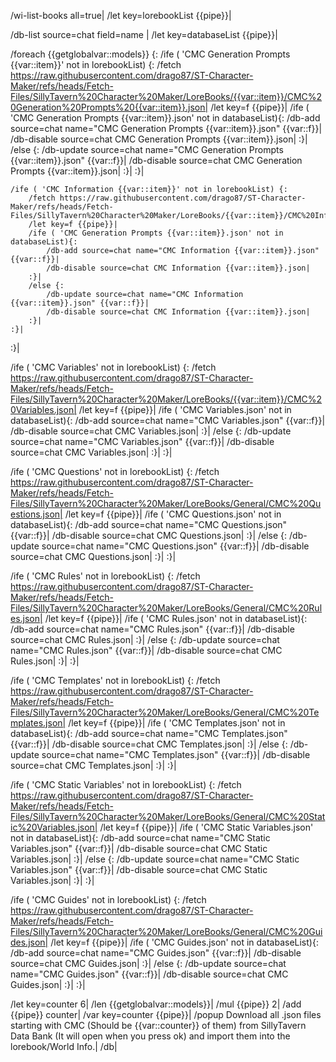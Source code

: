 /wi-list-books all=true|
/let key=lorebookList {{pipe}}|

/db-list source=chat field=name |
/let key=databaseList {{pipe}}|

/foreach {{getglobalvar::models}} {:
	/ife ( 'CMC Generation Prompts {{var::item}}' not in lorebookList) {:
		/fetch https://raw.githubusercontent.com/drago87/ST-Character-Maker/refs/heads/Fetch-Files/SillyTavern%20Character%20Maker/LoreBooks/{{var::item}}/CMC%20Generation%20Prompts%20{{var::item}}.json|
		/let key=f {{pipe}}|
		/ife ( 'CMC Generation Prompts {{var::item}}.json' not in databaseList){:
			/db-add source=chat name="CMC Generation Prompts {{var::item}}.json" {{var::f}}|
			/db-disable source=chat CMC Generation Prompts {{var::item}}.json|
		:}|
		/else {:
			/db-update source=chat name="CMC Generation Prompts {{var::item}}.json" {{var::f}}|
			/db-disable source=chat CMC Generation Prompts {{var::item}}.json|
		:}|
	:}|
	
	/ife ( 'CMC Information {{var::item}}' not in lorebookList) {:
		/fetch https://raw.githubusercontent.com/drago87/ST-Character-Maker/refs/heads/Fetch-Files/SillyTavern%20Character%20Maker/LoreBooks/{{var::item}}/CMC%20Information%20{{var::item}}.json|
		/let key=f {{pipe}}|
		/ife ( 'CMC Generation Prompts {{var::item}}.json' not in databaseList){:
			/db-add source=chat name="CMC Information {{var::item}}.json" {{var::f}}|
			/db-disable source=chat CMC Information {{var::item}}.json|
		:}|
		/else {:
			/db-update source=chat name="CMC Information {{var::item}}.json" {{var::f}}|
			/db-disable source=chat CMC Information {{var::item}}.json|
		:}|
	:}|
:}|

/ife ( 'CMC Variables' not in lorebookList) {:
	/fetch https://raw.githubusercontent.com/drago87/ST-Character-Maker/refs/heads/Fetch-Files/SillyTavern%20Character%20Maker/LoreBooks/{{var::item}}/CMC%20Variables.json|
	/let key=f {{pipe}}|
	/ife ( 'CMC Variables.json' not in databaseList){:
		/db-add source=chat name="CMC Variables.json" {{var::f}}|
		/db-disable source=chat CMC Variables.json|
	:}|
	/else {:
		/db-update source=chat name="CMC Variables.json" {{var::f}}|
		/db-disable source=chat CMC Variables.json|
	:}|
:}|

/ife ( 'CMC Questions' not in lorebookList) {:
	/fetch https://raw.githubusercontent.com/drago87/ST-Character-Maker/refs/heads/Fetch-Files/SillyTavern%20Character%20Maker/LoreBooks/General/CMC%20Questions.json|
	/let key=f {{pipe}}|
	/ife ( 'CMC Questions.json' not in databaseList){:
		/db-add source=chat name="CMC Questions.json" {{var::f}}|
		/db-disable source=chat CMC Questions.json|
	:}|
	/else {:
		/db-update source=chat name="CMC Questions.json" {{var::f}}|
		/db-disable source=chat CMC Questions.json|
	:}|
:}|

/ife ( 'CMC Rules' not in lorebookList) {:
	/fetch https://raw.githubusercontent.com/drago87/ST-Character-Maker/refs/heads/Fetch-Files/SillyTavern%20Character%20Maker/LoreBooks/General/CMC%20Rules.json|
	/let key=f {{pipe}}|
	/ife ( 'CMC Rules.json' not in databaseList){:
		/db-add source=chat name="CMC Rules.json" {{var::f}}|
		/db-disable source=chat CMC Rules.json|
	:}|
	/else {:
		/db-update source=chat name="CMC Rules.json" {{var::f}}|
		/db-disable source=chat CMC Rules.json|
	:}|
:}|

/ife ( 'CMC Templates' not in lorebookList) {:
	/fetch https://raw.githubusercontent.com/drago87/ST-Character-Maker/refs/heads/Fetch-Files/SillyTavern%20Character%20Maker/LoreBooks/General/CMC%20Templates.json|
	/let key=f {{pipe}}|
	/ife ( 'CMC Templates.json' not in databaseList){:
		/db-add source=chat name="CMC Templates.json" {{var::f}}|
		/db-disable source=chat CMC Templates.json|
	:}|
	/else {:
		/db-update source=chat name="CMC Templates.json" {{var::f}}|
		/db-disable source=chat CMC Templates.json|
	:}|
:}|

/ife ( 'CMC Static Variables' not in lorebookList) {:
	/fetch https://raw.githubusercontent.com/drago87/ST-Character-Maker/refs/heads/Fetch-Files/SillyTavern%20Character%20Maker/LoreBooks/General/CMC%20Static%20Variables.json|
	/let key=f {{pipe}}|
	/ife ( 'CMC Static Variables.json' not in databaseList){:
		/db-add source=chat name="CMC Static Variables.json" {{var::f}}|
		/db-disable source=chat CMC Static Variables.json|
	:}|
	/else {:
		/db-update source=chat name="CMC Static Variables.json" {{var::f}}|
		/db-disable source=chat CMC Static Variables.json|
	:}|
:}|

/ife ( 'CMC Guides' not in lorebookList) {:
	/fetch https://raw.githubusercontent.com/drago87/ST-Character-Maker/refs/heads/Fetch-Files/SillyTavern%20Character%20Maker/LoreBooks/General/CMC%20Guides.json|
	/let key=f {{pipe}}|
	/ife ( 'CMC Guides.json' not in databaseList){:
		/db-add source=chat name="CMC Guides.json" {{var::f}}|
		/db-disable source=chat CMC Guides.json|
	:}|
	/else {:
		/db-update source=chat name="CMC Guides.json" {{var::f}}|
		/db-disable source=chat CMC Guides.json|
	:}|
:}|

/let key=counter 6|
/len {{getglobalvar::models}}|
/mul {{pipe}} 2|
/add {{pipe}} counter|
/var key=counter {{pipe}}|
/popup Download all .json files starting with CMC (Should be {{var::counter}} of them) from SillyTavern Data Bank (It will open when you press ok) and import them into the lorebook/World Info.|
/db|